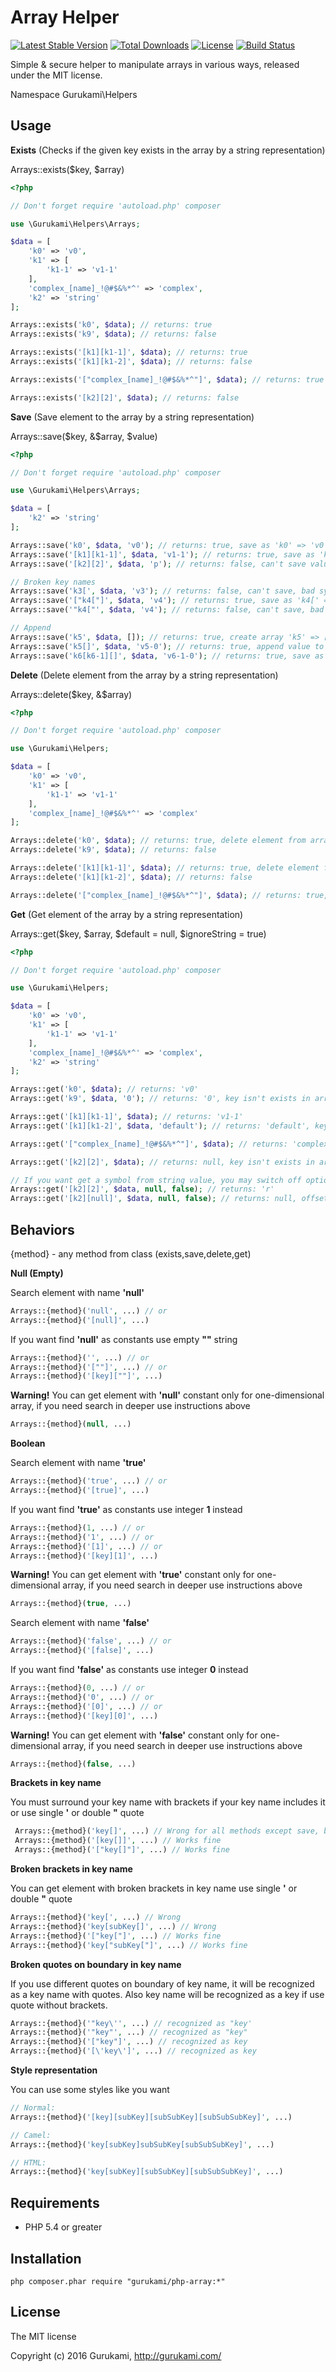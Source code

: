 # Array Helper

[![Latest Stable Version](https://poser.pugx.org/gurukami/php-array/v/stable.png)](https://packagist.org/packages/gurukami/php-array)
[![Total Downloads](https://poser.pugx.org/gurukami/php-array/downloads.png)](https://packagist.org/packages/gurukami/php-array)
[![License](https://poser.pugx.org/gurukami/php-array/license.png)](https://packagist.org/packages/gurukami/php-array)
[![Build Status](https://travis-ci.org/Gurukami/php-array.svg?branch=master)](https://travis-ci.org/Gurukami/php-array)

Simple & secure helper to manipulate arrays in various ways, released under the MIT license.

Namespace Gurukami\Helpers

## Usage

**Exists** (Checks if the given key exists in the array by a string representation)

Arrays::exists($key, $array)

```php
<?php

// Don't forget require 'autoload.php' composer

use \Gurukami\Helpers\Arrays;

$data = [
    'k0' => 'v0',
    'k1' => [
        'k1-1' => 'v1-1'
    ],
    'complex_[name]_!@#$&%*^' => 'complex',
    'k2' => 'string'
];

Arrays::exists('k0', $data); // returns: true
Arrays::exists('k9', $data); // returns: false

Arrays::exists('[k1][k1-1]', $data); // returns: true
Arrays::exists('[k1][k1-2]', $data); // returns: false

Arrays::exists('["complex_[name]_!@#$&%*^"]', $data); // returns: true

Arrays::exists('[k2][2]', $data); // returns: false
```

**Save** (Save element to the array by a string representation)

Arrays::save($key, &$array, $value)

```php
<?php

// Don't forget require 'autoload.php' composer

use \Gurukami\Helpers\Arrays;

$data = [
    'k2' => 'string'
];

Arrays::save('k0', $data, 'v0'); // returns: true, save as 'k0' => 'v0'
Arrays::save('[k1][k1-1]', $data, 'v1-1'); // returns: true, save as 'k1' => ['k1-1' => 'v1-1']
Arrays::save('[k2][2]', $data, 'p'); // returns: false, can't save value to string

// Broken key names
Arrays::save('k3[', $data, 'v3'); // returns: false, can't save, bad syntax
Arrays::save('["k4["]', $data, 'v4'); // returns: true, save as 'k4[' => 'v4'
Arrays::save('"k4["', $data, 'v4'); // returns: false, can't save, bad syntax

// Append
Arrays::save('k5', $data, []); // returns: true, create array 'k5' => []
Arrays::save('k5[]', $data, 'v5-0'); // returns: true, append value to exists array 'k5' => [ 'v5-0' ]
Arrays::save('k6[k6-1][]', $data, 'v6-1-0'); // returns: true, save as 'k6' => [ 'k6-1' => [ 'v6-1-0' ] ]
```

**Delete** (Delete element from the array by a string representation)

Arrays::delete($key, &$array)

```php
<?php

// Don't forget require 'autoload.php' composer

use \Gurukami\Helpers;

$data = [
    'k0' => 'v0',
    'k1' => [
        'k1-1' => 'v1-1'
    ],
    'complex_[name]_!@#$&%*^' => 'complex'
];

Arrays::delete('k0', $data); // returns: true, delete element from array
Arrays::delete('k9', $data); // returns: false

Arrays::delete('[k1][k1-1]', $data); // returns: true, delete element from array
Arrays::delete('[k1][k1-2]', $data); // returns: false

Arrays::delete('["complex_[name]_!@#$&%*^"]', $data); // returns: true, delete element from array
```

**Get** (Get element of the array by a string representation)

Arrays::get($key, $array, $default = null, $ignoreString = true)

```php
<?php

// Don't forget require 'autoload.php' composer

use \Gurukami\Helpers;

$data = [
    'k0' => 'v0',
    'k1' => [
        'k1-1' => 'v1-1'
    ],
    'complex_[name]_!@#$&%*^' => 'complex',
    'k2' => 'string'
];

Arrays::get('k0', $data); // returns: 'v0'
Arrays::get('k9', $data, '0'); // returns: '0', key isn't exists in array

Arrays::get('[k1][k1-1]', $data); // returns: 'v1-1'
Arrays::get('[k1][k1-2]', $data, 'default'); // returns: 'default', key isn't exists in array

Arrays::get('["complex_[name]_!@#$&%*^"]', $data); // returns: 'complex'

Arrays::get('[k2][2]', $data); // returns: null, key isn't exists in array

// If you want get a symbol from string value, you may switch off option $ignoreString = false
Arrays::get('[k2][2]', $data, null, false); // returns: 'r'
Arrays::get('[k2][null]', $data, null, false); // returns: null, offset isn't exists in string
```

## Behaviors

{method} - any method from class (exists,save,delete,get)

**Null (Empty)**

Search element with name **'null'**
```php
Arrays::{method}('null', ...) // or
Arrays::{method}('[null]', ...)
```

If you want find **'null'** as constants use empty **""** string
```php
Arrays::{method}('', ...) // or
Arrays::{method}('[""]', ...) // or
Arrays::{method}('[key][""]', ...)
```

**Warning!** You can get element with **'null'** constant only for one-dimensional array, if you need search in deeper use instructions above
```php
Arrays::{method}(null, ...)
```

**Boolean**

Search element with name **'true'**
```php
Arrays::{method}('true', ...) // or
Arrays::{method}('[true]', ...)
```

If you want find **'true'** as constants use integer **1** instead
```php
Arrays::{method}(1, ...) // or
Arrays::{method}('1', ...) // or
Arrays::{method}('[1]', ...) // or
Arrays::{method}('[key][1]', ...)
```

**Warning!** You can get element with **'true'** constant only for one-dimensional array, if you need search in deeper use instructions above
```php
Arrays::{method}(true, ...)
```

Search element with name **'false'**
```php
Arrays::{method}('false', ...) // or
Arrays::{method}('[false]', ...)
```

If you want find **'false'** as constants use integer **0** instead
```php
Arrays::{method}(0, ...) // or
Arrays::{method}('0', ...) // or
Arrays::{method}('[0]', ...) // or
Arrays::{method}('[key][0]', ...)
```

**Warning!** You can get element with **'false'** constant only for one-dimensional array, if you need search in deeper use instructions above
```php
Arrays::{method}(false, ...)
```

**Brackets in key name**

You must surround your key name with brackets if your key name includes it or use single **'** or double **"** quote
```php
 Arrays::{method}('key[]', ...) // Wrong for all methods except save, because [] is append instruction
 Arrays::{method}('[key[]]', ...) // Works fine
 Arrays::{method}('["key[]"]', ...) // Works fine
```

**Broken brackets in key name**

You can get element with broken brackets in key name use single **'** or double **"** quote
```php
Arrays::{method}('key[', ...) // Wrong
Arrays::{method}('key[subKey[]', ...) // Wrong
Arrays::{method}('["key["]', ...) // Works fine
Arrays::{method}('key["subKey["]', ...) // Works fine
```

**Broken quotes on boundary in key name**

If you use different quotes on boundary of key name, it will be recognized as a key name with quotes.
Also key name will be recognized as a key if use quote without brackets.
```php
Arrays::{method}('"key\'', ...) // recognized as "key'
Arrays::{method}('"key"', ...) // recognized as "key"
Arrays::{method}('["key"]', ...) // recognized as key
Arrays::{method}('[\'key\']', ...) // recognized as key
```

**Style representation**

You can use some styles like you want

```php
// Normal:
Arrays::{method}('[key][subKey][subSubKey][subSubSubKey]', ...)

// Camel:
Arrays::{method}('key[subKey]subSubKey[subSubSubKey]', ...)

// HTML:
Arrays::{method}('key[subKey][subSubKey][subSubSubKey]', ...)
```

## Requirements

- PHP 5.4 or greater

## Installation

    php composer.phar require "gurukami/php-array:*"

## License

The MIT license

Copyright (c) 2016 Gurukami, http://gurukami.com/
